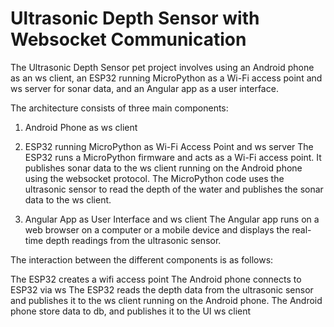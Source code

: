 # Ultrasonic Depth Sensor with Websocket Communication
The Ultrasonic Depth Sensor pet project involves using an Android phone as an ws client, an ESP32 running MicroPython as a Wi-Fi access point and ws server for sonar data, and an Angular app as a user interface.

The architecture consists of three main components:

1. Android Phone as ws client

2. ESP32 running MicroPython as Wi-Fi Access Point and ws server
The ESP32 runs a MicroPython firmware and acts as a Wi-Fi access point. It publishes sonar data to the ws client running on the Android phone using the websocket protocol. The MicroPython code uses the ultrasonic sensor to read the depth of the water and publishes the sonar data to the ws client.

3. Angular App as User Interface and ws client
The Angular app runs on a web browser on a computer or a mobile device and displays the real-time depth readings from the ultrasonic sensor.

The interaction between the different components is as follows:

The ESP32 creates a wifi access point
The Android phone connects to ESP32 via ws
The ESP32 reads the depth data from the ultrasonic sensor and publishes it to the ws client running on the Android phone.
The Android phone store data to db, and publishes it to the UI ws client

